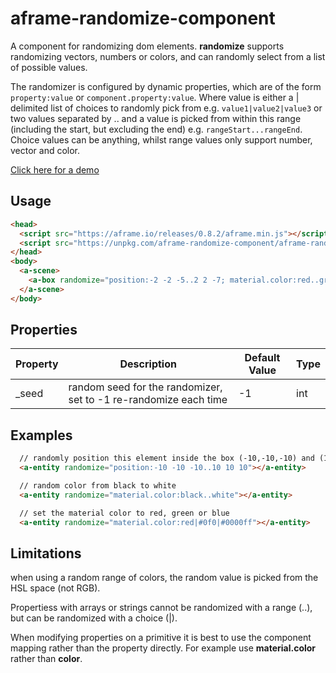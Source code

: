# aframe-randomize-component

A component for randomizing dom elements.  **randomize** supports randomizing vectors, numbers or colors, and can randomly select from a list of possible values.

The randomizer is configured by dynamic properties, which are of the form ```property:value``` or ```component.property:value```. Where value is either a | delimited list of choices to randomly pick from e.g. ```value1|value2|value3``` or two values separated by .. and a value is picked from within this range (including the start, but excluding the end) e.g. ```rangeStart...rangeEnd```.  Choice values can be anything, whilst range values only support number, vector and color.

[Click here for a demo](https://harlyq.github.io/aframe-randomize-component/)

## Usage
```html
<head>
  <script src="https://aframe.io/releases/0.8.2/aframe.min.js"></script>
  <script src="https://unpkg.com/aframe-randomize-component/aframe-randomize-component.js"></script>
</head>
<body>
  <a-scene>
    <a-box randomize="position:-2 -2 -5..2 2 -7; material.color:red..green; scale: 1 1 1|1.5 1.5 1.5|2 2 2;"></a-box>
  </a-scene>
</body>
```

## Properties
| Property | Description | Default Value | Type |
| -------- | ----------- | ------------- | ---- |
|_seed|random seed for the randomizer, set to -1 re-randomize each time|-1|int|

## Examples
```html
  // randomly position this element inside the box (-10,-10,-10) and (10,10,10)
  <a-entity randomize="position:-10 -10 -10..10 10 10"></a-entity>

  // random color from black to white
  <a-entity randomize="material.color:black..white"></a-entity>

  // set the material color to red, green or blue
  <a-entity randomize="material.color:red|#0f0|#0000ff"></a-entity>
```

## Limitations
when using a random range of colors, the random value is picked from the HSL space (not RGB).

Propertiess with arrays or strings cannot be randomized with a range (..), but can be randomized with a choice (|).

When modifying properties on a primitive it is best to use the component mapping rather than the property directly.  For example use **material.color** rather than **color**.